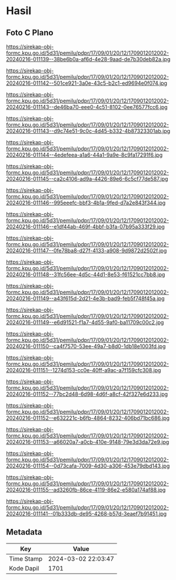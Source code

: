 # Hasil

## Foto C Plano

https://sirekap-obj-formc.kpu.go.id/5d31/pemilu/pdpr/17/09/01/20/12/1709012012002-20240216-011139--38be6b0a-af6d-4e28-9aad-de7b30deb82a.jpg

https://sirekap-obj-formc.kpu.go.id/5d31/pemilu/pdpr/17/09/01/20/12/1709012012002-20240216-011142--501ce921-3a0e-43c5-b2c1-ed9694e0f074.jpg

https://sirekap-obj-formc.kpu.go.id/5d31/pemilu/pdpr/17/09/01/20/12/1709012012002-20240216-011143--de46ba70-eee0-4c51-8102-0ee76577fcc6.jpg

https://sirekap-obj-formc.kpu.go.id/5d31/pemilu/pdpr/17/09/01/20/12/1709012012002-20240216-011143--d9c74e51-9c0c-4d45-b332-4b87323301ab.jpg

https://sirekap-obj-formc.kpu.go.id/5d31/pemilu/pdpr/17/09/01/20/12/1709012012002-20240216-011144--4edefeea-a1a6-44a1-9a9e-8c9fa17291f6.jpg

https://sirekap-obj-formc.kpu.go.id/5d31/pemilu/pdpr/17/09/01/20/12/1709012012002-20240216-011145--ca2c4106-ad9a-4426-89e6-6c5cf77de587.jpg

https://sirekap-obj-formc.kpu.go.id/5d31/pemilu/pdpr/17/09/01/20/12/1709012012002-20240216-011146--995eeefc-bbf3-4b1a-9fed-d7a2e843f344.jpg

https://sirekap-obj-formc.kpu.go.id/5d31/pemilu/pdpr/17/09/01/20/12/1709012012002-20240216-011146--e1df44ab-469f-4bbf-b3fa-07b95a333f29.jpg

https://sirekap-obj-formc.kpu.go.id/5d31/pemilu/pdpr/17/09/01/20/12/1709012012002-20240216-011147--0fe78ba8-d27f-4133-a908-9d9872d2502f.jpg

https://sirekap-obj-formc.kpu.go.id/5d31/pemilu/pdpr/17/09/01/20/12/1709012012002-20240216-011148--31fc56ee-4d5c-44d1-8e53-f61521cc7bb8.jpg

https://sirekap-obj-formc.kpu.go.id/5d31/pemilu/pdpr/17/09/01/20/12/1709012012002-20240216-011149--a43f615d-2d21-4e3b-bad9-feb5f748f45a.jpg

https://sirekap-obj-formc.kpu.go.id/5d31/pemilu/pdpr/17/09/01/20/12/1709012012002-20240216-011149--e6d91521-f1a7-4d55-9af0-ba11709c00c2.jpg

https://sirekap-obj-formc.kpu.go.id/5d31/pemilu/pdpr/17/09/01/20/12/1709012012002-20240216-011150--ca4f7570-53ee-49a7-b8d0-1db18e1003fd.jpg

https://sirekap-obj-formc.kpu.go.id/5d31/pemilu/pdpr/17/09/01/20/12/1709012012002-20240216-011151--1274d153-cc0e-40ff-a9ac-a7f159cfc308.jpg

https://sirekap-obj-formc.kpu.go.id/5d31/pemilu/pdpr/17/09/01/20/12/1709012012002-20240216-011152--77bc2d48-6d98-4d6f-a8cf-42f327e6d233.jpg

https://sirekap-obj-formc.kpu.go.id/5d31/pemilu/pdpr/17/09/01/20/12/1709012012002-20240216-011152--e632221c-b6fb-4864-8232-406bd71bc686.jpg

https://sirekap-obj-formc.kpu.go.id/5d31/pemilu/pdpr/17/09/01/20/12/1709012012002-20240216-011153--a66020a7-a0cb-410e-9148-79e3d3da72e9.jpg

https://sirekap-obj-formc.kpu.go.id/5d31/pemilu/pdpr/17/09/01/20/12/1709012012002-20240216-011154--0d73cafa-7009-4d30-a306-453e79dbd143.jpg

https://sirekap-obj-formc.kpu.go.id/5d31/pemilu/pdpr/17/09/01/20/12/1709012012002-20240216-011155--ad3260fb-86ce-4119-86e2-e580a174af88.jpg

https://sirekap-obj-formc.kpu.go.id/5d31/pemilu/pdpr/17/09/01/20/12/1709012012002-20240216-011141--01b333db-de95-4268-b57d-3eaef7b91451.jpg


## Metadata

| Key        | Value               |
| ---------- | ------------------- |
| Time Stamp | 2024-03-02 22:03:47 |
| Kode Dapil | 1701                |




